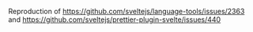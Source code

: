 Reproduction of https://github.com/sveltejs/language-tools/issues/2363 and https://github.com/sveltejs/prettier-plugin-svelte/issues/440

